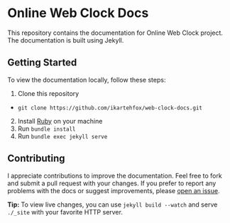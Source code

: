 # Online Web Clock Docs
This repository contains the documentation for Online Web Clock project. The documentation is built using Jekyll.

## Getting Started
To view the documentation locally, follow these steps:

1. Clone this repository
  - `git clone https://github.com/ikartehfox/web-clock-docs.git`
2. Install [Ruby](https://rubyinstaller.org/downloads) on your machine
3. Run `bundle install`
4. Run `bundle exec jekyll serve`

## Contributing
I appreciate contributions to improve the documentation. Feel free to fork and submit a pull request with your changes. If you prefer to report any problems with the docs or suggest improvements, please [open an issue](https://github.com/ikartehfox/web-clock-docs/issues).

**Tip:** To view live changes, you can use `jekyll build --watch` and serve `./_site` with your favorite HTTP server.
